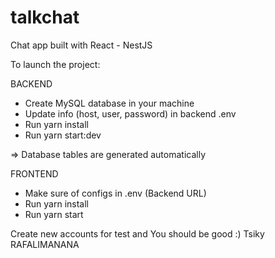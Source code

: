 # talkchat
Chat app built with React - NestJS

To launch the project:

BACKEND
- Create MySQL database in your machine
- Update info (host, user, password) in backend .env
- Run yarn install
- Run yarn start:dev

=> Database tables are generated automatically 

FRONTEND
- Make sure of configs in .env (Backend URL)
- Run yarn install
- Run yarn start

Create new accounts for test and You should be good :) 
Tsiky RAFALIMANANA